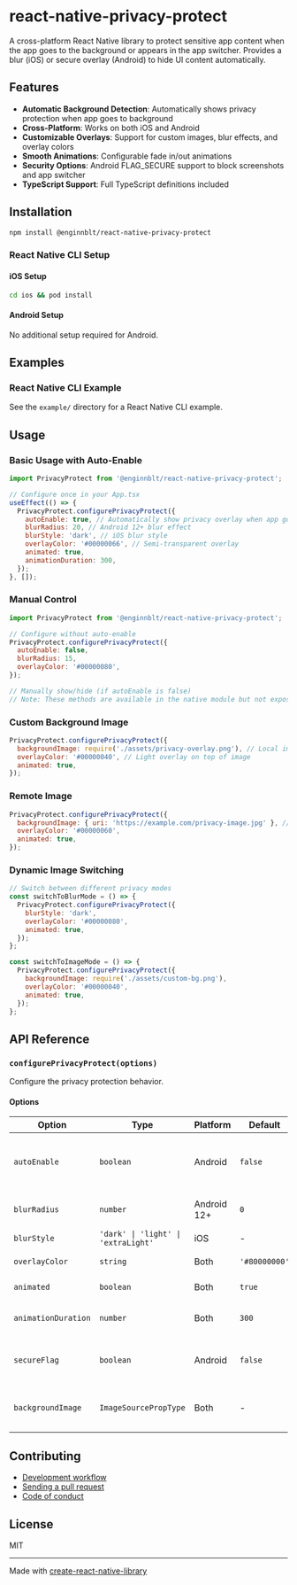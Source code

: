 # react-native-privacy-protect

A cross-platform React Native library to protect sensitive app content when the app goes to the background or appears in the app switcher. Provides a blur (iOS) or secure overlay (Android) to hide UI content automatically.

## Features

- **Automatic Background Detection**: Automatically shows privacy protection when app goes to background
- **Cross-Platform**: Works on both iOS and Android
- **Customizable Overlays**: Support for custom images, blur effects, and overlay colors
- **Smooth Animations**: Configurable fade in/out animations
- **Security Options**: Android FLAG_SECURE support to block screenshots and app switcher
- **TypeScript Support**: Full TypeScript definitions included

## Installation

```sh
npm install @enginnblt/react-native-privacy-protect
```

### React Native CLI Setup

#### iOS Setup

```sh
cd ios && pod install
```

#### Android Setup

No additional setup required for Android.


## Examples

### React Native CLI Example
See the `example/` directory for a React Native CLI example.

## Usage

### Basic Usage with Auto-Enable

```js
import PrivacyProtect from '@enginnblt/react-native-privacy-protect';

// Configure once in your App.tsx
useEffect(() => {
  PrivacyProtect.configurePrivacyProtect({
    autoEnable: true, // Automatically show privacy overlay when app goes to background
    blurRadius: 20, // Android 12+ blur effect
    blurStyle: 'dark', // iOS blur style
    overlayColor: '#00000066', // Semi-transparent overlay
    animated: true,
    animationDuration: 300,
  });
}, []);
```

### Manual Control

```js
import PrivacyProtect from '@enginnblt/react-native-privacy-protect';

// Configure without auto-enable
PrivacyProtect.configurePrivacyProtect({
  autoEnable: false,
  blurRadius: 15,
  overlayColor: '#00000080',
});

// Manually show/hide (if autoEnable is false)
// Note: These methods are available in the native module but not exposed in the JS API yet
```

### Custom Background Image

```js
PrivacyProtect.configurePrivacyProtect({
  backgroundImage: require('./assets/privacy-overlay.png'), // Local image
  overlayColor: '#00000040', // Light overlay on top of image
  animated: true,
});
```

### Remote Image

```js
PrivacyProtect.configurePrivacyProtect({
  backgroundImage: { uri: 'https://example.com/privacy-image.jpg' }, // Remote image
  overlayColor: '#00000060',
  animated: true,
});
```

### Dynamic Image Switching

```js
// Switch between different privacy modes
const switchToBlurMode = () => {
  PrivacyProtect.configurePrivacyProtect({
    blurStyle: 'dark',
    overlayColor: '#00000080',
    animated: true,
  });
};

const switchToImageMode = () => {
  PrivacyProtect.configurePrivacyProtect({
    backgroundImage: require('./assets/custom-bg.png'),
    overlayColor: '#00000040',
    animated: true,
  });
};
```

## API Reference

### `configurePrivacyProtect(options)`

Configure the privacy protection behavior.

#### Options

| Option | Type | Platform | Default | Description |
|--------|------|----------|---------|-------------|
| `autoEnable` | `boolean` | Android | `false` | Automatically show privacy overlay when app goes to background |
| `blurRadius` | `number` | Android 12+ | `0` | Blur radius for the privacy overlay |
| `blurStyle` | `'dark' \| 'light' \| 'extraLight'` | iOS | - | iOS blur style |
| `overlayColor` | `string` | Both | `'#80000000'` | Overlay color (hex format) |
| `animated` | `boolean` | Both | `true` | Enable fade animations |
| `animationDuration` | `number` | Both | `300` | Animation duration in milliseconds |
| `secureFlag` | `boolean` | Android | `false` | Use FLAG_SECURE to block screenshots |
| `backgroundImage` | `ImageSourcePropType` | Both | - | Custom image for privacy overlay (local or remote) |


## Contributing

- [Development workflow](CONTRIBUTING.md#development-workflow)
- [Sending a pull request](CONTRIBUTING.md#sending-a-pull-request)
- [Code of conduct](CODE_OF_CONDUCT.md)

## License

MIT

---

Made with [create-react-native-library](https://github.com/callstack/react-native-builder-bob)
